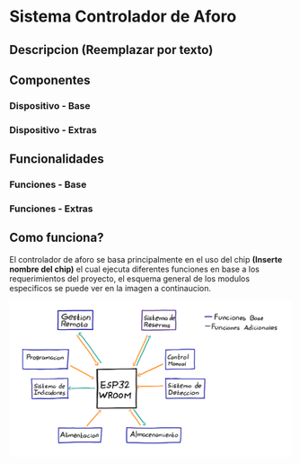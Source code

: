 # Sistema Controlador de Aforo

## Descripcion (Reemplazar por texto)

## Componentes
### Dispositivo - Base
### Dispositivo - Extras


## Funcionalidades

### Funciones - Base

### Funciones - Extras

## Como funciona? 
El controlador de aforo se basa principalmente en el uso del chip **(Inserte nombre del chip)** el cual ejecuta diferentes funciones en base a los requerimientos del proyecto, el esquema general de los modulos especificos se puede ver en la imagen a continaucion.

![Esquema de funcionalidades - Controlador de Aforo](/Imagenes/Esquema-Controlador-de-Aforo.png)


